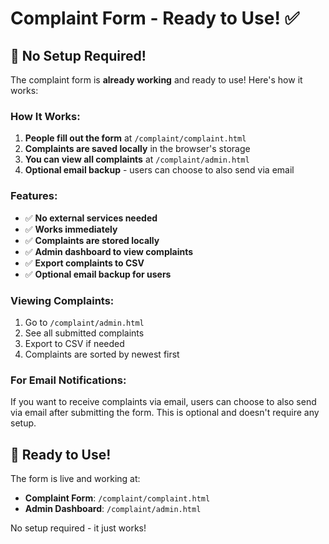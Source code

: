 # Complaint Form - Ready to Use! ✅

## 🎉 No Setup Required!

The complaint form is **already working** and ready to use! Here's how it works:

### How It Works:
1. **People fill out the form** at `/complaint/complaint.html`
2. **Complaints are saved locally** in the browser's storage
3. **You can view all complaints** at `/complaint/admin.html`
4. **Optional email backup** - users can choose to also send via email

### Features:
- ✅ **No external services needed**
- ✅ **Works immediately**
- ✅ **Complaints are stored locally**
- ✅ **Admin dashboard to view complaints**
- ✅ **Export complaints to CSV**
- ✅ **Optional email backup for users**

### Viewing Complaints:
1. Go to `/complaint/admin.html`
2. See all submitted complaints
3. Export to CSV if needed
4. Complaints are sorted by newest first

### For Email Notifications:
If you want to receive complaints via email, users can choose to also send via email after submitting the form. This is optional and doesn't require any setup.

## 🚀 Ready to Use!

The form is live and working at:
- **Complaint Form**: `/complaint/complaint.html`
- **Admin Dashboard**: `/complaint/admin.html`

No setup required - it just works!
